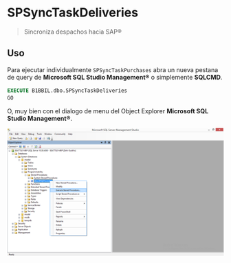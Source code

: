 # SPSyncTaskDeliveries
> Sincroniza despachos hacia SAP®

## Uso
Para ejecutar individualmente `SPSyncTaskPurchases` abra un nueva pestana de query de __Microsoft SQL Studio Management®__ o simplemente __SQLCMD__.

```sql
EXECUTE B1BBIL.dbo.SPSyncTaskDeliveries
GO
```

O, muy bien con el dialogo de menu del Object Explorer __Microsoft SQL Studio Management®__.

![Nota: Imagen no aplica al SP actual. Solamente para muestra](../../a.png)
